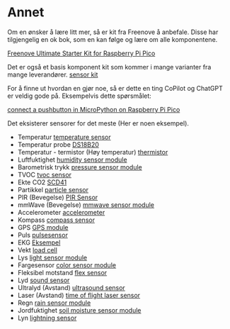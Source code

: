 # Annet
Om en ønsker å lære litt mer, så er kit fra Freenove å anbefale.
Disse har tilgjengelig en ok bok, som en kan følge og lære om alle komponentene.

[Freenove Ultimate Starter Kit for Raspberry Pi Pico](https://store.freenove.com/products/fnk0058)

Det er også et basis komponent kit som kommer i mange varianter fra mange leverandører.
[sensor kit](https://www.aliexpress.com/w/wholesale-sensor-kit.html)

For å finne ut hvordan en gjør noe, så er dette en ting CoPilot og ChatGPT er veldig gode på. Eksempelvis dette spørsmålet:

[connect a pushbutton in MicroPython on Raspberry Pi Pico](https://sl.bing.net/bMZQ7j99BiC)

Det eksisterer sensorer for det meste (Her er noen eksempel).
- Temperatur [temperature sensor](https://www.aliexpress.com/w/wholesale-temperature-sensor.html)
- Temperatur probe [DS18B20](https://www.aliexpress.com/w/wholesale-ds18b20.html)
- Temperatur - termistor (Høy temperatur) [thermistor](https://www.aliexpress.com/w/wholesale-thermistor.html)
- Luftfuktighet [humidity sensor module](https://www.aliexpress.com/w/wholesale-humidity-sensor-module.html)
- Barometrisk trykk [pressure sensor module](https://www.aliexpress.com/w/wholesale-pressure-sensor-module.html)
- TVOC [tvoc sensor](https://www.aliexpress.com/w/wholesale-tvoc-sensor.html)
- Ekte CO2 [SCD41](https://thepihut.com/products/scd41-co2-sensor-breakout-carbon-dioxide-temperature-humidity)
- Partikkel [particle sensor](https://www.aliexpress.com/w/wholesale-particle-sensor.html)
- PIR (Bevegelse) [PIR Sensor](https://www.aliexpress.com/w/wholesale-pir-sensor.html)
- mmWave (Bevegelse) [mmwave sensor module](https://www.aliexpress.com/w/wholesale-mmwave-sensor-module.html)
- Accelerometer [accelerometer](https://www.aliexpress.com/w/wholesale-accelerometer.html)
- Kompass [compass sensor](https://www.aliexpress.com/w/wholesale-compass-sensor.html)
- GPS [GPS module](https://www.aliexpress.com/w/wholesale-gps-module.html)
- Puls [pulsesensor](https://www.aliexpress.com/w/wholesale-pulsesensor.html)
- EKG [Eksempel](https://www.aliexpress.com/item/32881611034.html)
- Vekt [load cell](https://www.aliexpress.com/w/wholesale-load-cell.html)
- Lys [light sensor module](https://www.aliexpress.com/w/wholesale-light-sensor-module.html)
- Fargesensor [color sensor module](https://www.aliexpress.com/w/wholesale-color-sensor-module.html)
- Fleksibel motstand [flex sensor](https://www.aliexpress.com/w/wholesale-flex-sensor.html?spm=a2g0o.productlist.search.0)
- Lyd [sound sensor](https://www.aliexpress.com/w/wholesale-sound-sensor.html?spm=a2g0o.productlist.search.0)
- Ultralyd (Avstand) [ultrasound sensor](https://www.aliexpress.com/w/wholesale-ultrasound-sensor.html?spm=a2g0o.productlist.search.0)
- Laser (Avstand) [time of flight laser sensor](https://www.aliexpress.com/w/wholesale-time-of-flight-laser-sensor.html?spm=a2g0o.productlist.search.0)
- Regn [rain sensor module](https://www.aliexpress.com/w/wholesale-rain-sensor-module.html)
- Jordfuktighet [soil moisture sensor module](https://www.aliexpress.com/w/wholesale-soil-moisture-sensor-module.html)
- Lyn [lightning sensor](https://www.aliexpress.com/w/wholesale-lightning-sensor.html)
  
